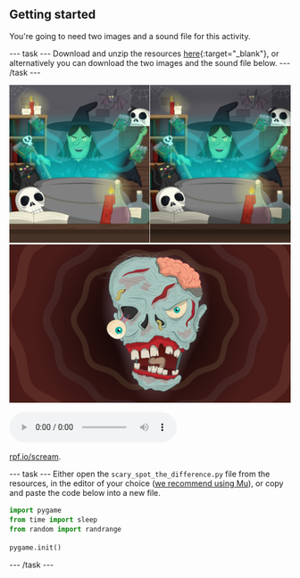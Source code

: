 ## Getting started

You're going to need two images and a sound file for this activity.

--- task ---
Download and unzip the resources [here](http://rpf.io/p/en/scary-spot-the-difference-go){:target="_blank"}, or alternatively you can download the two images and the sound file below.
--- /task ---

![image](images/spot_the_diff.png)
![image](images/scary_face.png)

<audio controls>
<source src="resources/scream.wav" type="audio/wav">
Your browser does not support the<code>audio</code> element.
</audio>

[rpf.io/scream](http://rpf.io/scream).

--- task ---
Either open the `scary_spot_the_difference.py` file from the resources, in the editor of your choice ([we recommend using Mu](https://projects.raspberrypi.org/en/projects/getting-started-with-mu)), or copy and paste the code below into a new file.

```python
import pygame
from time import sleep
from random import randrange

pygame.init()
```
--- /task ---
